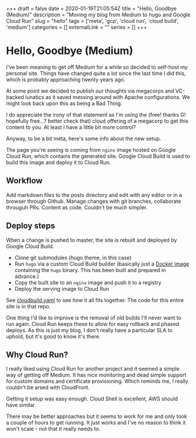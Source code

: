 +++ 
draft = false
date = 2020-01-19T21:05:54Z
title = "Hello, Goodbye (Medium)"
description = "Moving my blog from Medium to hugo and Google Cloud Run"
slug = "hello" 
tags = ['meta', 'gcp', 'cloud run', 'cloud build', 'medium']
categories = []
externalLink = ""
series = []
+++

# Hello, Goodbye (Medium)

I've been meaning to get off Medium for a while so decided to self-host my personal site. Things have changed quite a lot since the last time I did this, which is probably approaching twenty years ago.

At some point we decided to publish our thoughts via megacorps and VC-backed lunatics as it saved messing around with Apache configurations. We might look back upon this as being a Bad Thing.

I do appreciate the irony of that statement as I'm using the (free! thanks G! hopefully free...? better check that) cloud offering of a megacorp to get this content to you. At least I have a little bit more control?

Anyway, to be a bit meta, here's some info about the new setup.

The page you're seeing is coming from `nginx` image hosted on Google Cloud Run, which contains the generated site. Google Cloud Build is used to build this image and deploy it to Cloud Run.

## Workflow
Add markdown files to the posts directory and edit with any editor or in a browser through Github. Manage changes with git branches, collaborate througuh PRs. Content as code. Couldn't be much simpler.

## Deploy steps
When a change is pushed to master, the site is rebuilt and deployed by Google Cloud Build.
- Clone git submodules (hugo theme, in this case)
- Run `hugo` via a custom Cloud Build builder (basically just a [Docker image](https://github.com/AlexJReid/blog/blob/master/_hugo-cloudbuilder) containing the `hugo` binary. This has been built and prepared in advance.)
- Copy the built site to an `nginx` image and push it to a registry
- Deploy the serving image to Cloud Run

See [cloudbuild.yaml](https://github.com/AlexJReid/blog/blob/master/cloudbuild.yaml) to see how it all fits together. The code for this entire site is in that repo.

One thing I'd like to improve is the removal of old builds I'll never want to run again. Cloud Run keeps these to allow for easy rollback and phased deploys. As this is just my blog, I don't really have a particular SLA to uphold, but it's good to know it's there.

## Why Cloud Run?
I really liked using Cloud Run for another project and it seemed a simple way of getting off Medium. It has nice monitoring and dead simple support for custom domains and certificate provisioning. Which reminds me, I really couldn't be arsed with CloudFront.

Getting it setup was easy enough. Cloud Shell is excellent, AWS should have similar.

There may be better approaches but it seems to work for me and only took a couple of hours to get running. It just works and I've no reason to think it won't scale - not that it really needs to.